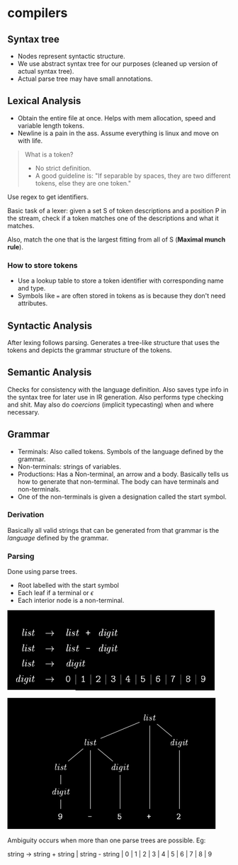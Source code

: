 # compilers

## Syntax tree

- Nodes represent syntactic structure.
- We use abstract syntax tree for our purposes (cleaned up version of actual syntax tree).
- Actual parse tree may have small annotations.

## Lexical Analysis

- Obtain the entire file at once. Helps with mem allocation, speed and variable length tokens.
- Newline is a pain in the ass. Assume everything is linux and move on with life.

> What is a token?
>
> - No strict definition.
> - A good guideline is: "If separable by spaces, they are two different tokens, else they are one token."

Use regex to get identifiers.

Basic task of a lexer: given a set S of token descriptions and a position P in the stream, check if a token matches one of the descriptions and what it matches.

Also, match the one that is the largest fitting from all of S (**Maximal munch rule**).

### How to store tokens

- Use a lookup table to store a token identifier with corresponding name and type.
- Symbols like `=` are often stored in tokens as is because they don't need attributes.

## Syntactic Analysis

After lexing follows parsing. Generates a tree-like structure that uses the tokens and depicts the grammar structure of the tokens.

## Semantic Analysis

Checks for consistency with the language definition. Also saves type info in the syntax tree for later use in IR generation.
Also performs type checking and shit. May also do _coercions_ (implicit typecasting) when and where necessary.

## Grammar

- Terminals: Also called tokens. Symbols of the language defined by the grammar.
- Non-terminals: strings of variables.
- Productions: Has a Non-terminal, an arrow and a body. Basically tells us how to generate that non-terminal. The body can have terminals and non-terminals.
- One of the non-terminals is given a designation called the start symbol.

### Derivation

Basically all valid strings that can be generated from that grammar is the _language_ defined by the grammar.

### Parsing

Done using parse trees.

- Root labelled with the start symbol
- Each leaf if a terminal or $\epsilon$
- Each interior node is a non-terminal.

![an example of productions](./compilers/productions.png)

![parse tree for the given grammar](./compilers/parse_trees.png)

Ambiguity occurs when more than one parse trees are possible. Eg:

string $\rightarrow$ string + string | string - string | 0 | 1 | 2 | 3 | 4 | 5 | 6 | 7 | 8 | 9

<!---TODO: Figure out Syntax directed translations--->
